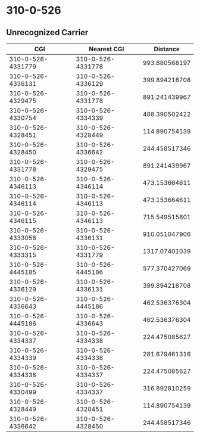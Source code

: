 # 310-0-526
## Unrecognized Carrier


| CGI | Nearest CGI | Distance |
|-----|-------------|----------|
| 310-0-526-4331779 | 310-0-526-4331778 | 993.880568197 |
| 310-0-526-4336131 | 310-0-526-4336129 | 399.894218708 |
| 310-0-526-4329475 | 310-0-526-4331778 | 891.241439967 |
| 310-0-526-4330754 | 310-0-526-4334339 | 488.390502422 |
| 310-0-526-4328451 | 310-0-526-4328449 | 114.890754139 |
| 310-0-526-4328450 | 310-0-526-4336642 | 244.458517346 |
| 310-0-526-4331778 | 310-0-526-4329475 | 891.241439967 |
| 310-0-526-4346113 | 310-0-526-4346114 | 473.153664611 |
| 310-0-526-4346114 | 310-0-526-4346113 | 473.153664611 |
| 310-0-526-4346115 | 310-0-526-4346113 | 715.549515801 |
| 310-0-526-4333058 | 310-0-526-4336131 | 910.051047906 |
| 310-0-526-4333315 | 310-0-526-4331779 | 1317.07401039 |
| 310-0-526-4445185 | 310-0-526-4445186 | 577.370427069 |
| 310-0-526-4336129 | 310-0-526-4336131 | 399.894218708 |
| 310-0-526-4336643 | 310-0-526-4445186 | 462.536376304 |
| 310-0-526-4445186 | 310-0-526-4336643 | 462.536376304 |
| 310-0-526-4334337 | 310-0-526-4334338 | 224.475085627 |
| 310-0-526-4334339 | 310-0-526-4334338 | 281.679461316 |
| 310-0-526-4334338 | 310-0-526-4334337 | 224.475085627 |
| 310-0-526-4330499 | 310-0-526-4334337 | 316.892810259 |
| 310-0-526-4328449 | 310-0-526-4328451 | 114.890754139 |
| 310-0-526-4336642 | 310-0-526-4328450 | 244.458517346 |
